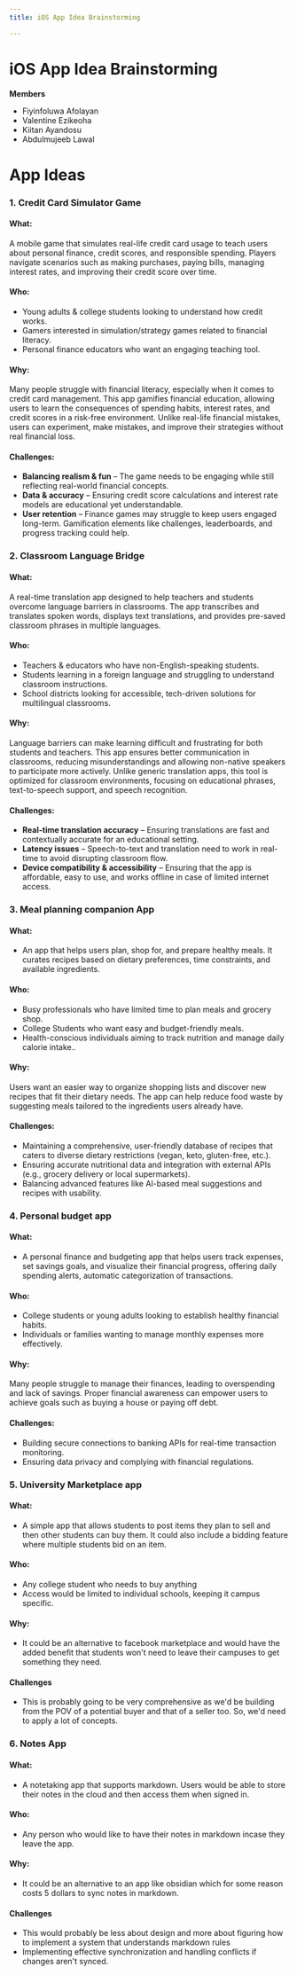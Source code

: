 ```yaml
---
title: iOS App Idea Brainstorming

---
```


# iOS App Idea Brainstorming 
**Members**
- Fiyinfoluwa Afolayan
- Valentine Ezikeoha
- Kiitan Ayandosu
- Abdulmujeeb Lawal




# App Ideas

### 1. Credit Card Simulator Game
#### What:
A mobile game that simulates real-life credit card usage to teach users about personal finance, credit scores, and responsible spending. Players navigate scenarios such as making purchases, paying bills, managing interest rates, and improving their credit score over time.

#### Who:
- Young adults & college students looking to understand how credit works.  
- Gamers interested in simulation/strategy games related to financial literacy.  
- Personal finance educators who want an engaging teaching tool.  

#### Why:
Many people struggle with financial literacy, especially when it comes to credit card management. This app gamifies financial education, allowing users to learn the consequences of spending habits, interest rates, and credit scores in a risk-free environment. Unlike real-life financial mistakes, users can experiment, make mistakes, and improve their strategies without real financial loss.

#### Challenges:
- **Balancing realism & fun** – The game needs to be engaging while still reflecting real-world financial concepts.  
- **Data & accuracy** – Ensuring credit score calculations and interest rate models are educational yet understandable.  
- **User retention** – Finance games may struggle to keep users engaged long-term. Gamification elements like challenges, leaderboards, and progress tracking could help.


### 2. Classroom Language Bridge
#### What:
A real-time translation app designed to help teachers and students overcome language barriers in classrooms. The app transcribes and translates spoken words, displays text translations, and provides pre-saved classroom phrases in multiple languages.

#### Who:
- Teachers & educators who have non-English-speaking students.  
- Students learning in a foreign language and struggling to understand classroom instructions.  
- School districts looking for accessible, tech-driven solutions for multilingual classrooms.  

#### Why:
Language barriers can make learning difficult and frustrating for both students and teachers. This app ensures better communication in classrooms, reducing misunderstandings and allowing non-native speakers to participate more actively. Unlike generic translation apps, this tool is optimized for classroom environments, focusing on educational phrases, text-to-speech support, and speech recognition.

#### Challenges:
- **Real-time translation accuracy** – Ensuring translations are fast and contextually accurate for an educational setting.  
- **Latency issues** – Speech-to-text and translation need to work in real-time to avoid disrupting classroom flow.  
- **Device compatibility & accessibility** – Ensuring that the app is affordable, easy to use, and works offline in case of limited internet access.  




### 3. Meal planning companion App
#### What:
- An app that helps users plan, shop for, and prepare healthy meals. It curates recipes based on dietary preferences, time constraints, and available ingredients.

#### Who:
- Busy professionals who have limited time to plan meals and grocery shop.  
- College Students who want easy and budget-friendly meals.  
- Health-conscious individuals aiming to track nutrition and manage daily calorie intake..  

#### Why:
Users want an easier way to organize shopping lists and discover new recipes that fit their dietary needs. The app can help reduce food waste by suggesting meals tailored to the ingredients users already have.

#### Challenges:
- Maintaining a comprehensive, user-friendly database of recipes that caters to diverse dietary restrictions (vegan, keto, gluten-free, etc.).  
- Ensuring accurate nutritional data and integration with external APIs (e.g., grocery delivery or local supermarkets).  
- Balancing advanced features like AI-based meal suggestions and recipes with usability.


### 4. Personal budget app
#### What:
- A personal finance and budgeting app that helps users track expenses, set savings goals, and visualize their financial progress, offering daily spending alerts, automatic categorization of transactions.

#### Who:
- College students or young adults looking to establish healthy financial habits.  
- Individuals or families wanting to manage monthly expenses more effectively.  

#### Why:
Many people struggle to manage their finances, leading to overspending and lack of savings. Proper financial awareness can empower users to achieve goals such as buying a house or paying off debt.

#### Challenges:
- Building secure connections to banking APIs for real-time transaction monitoring.  
- Ensuring data privacy and complying with financial regulations.  




### 5. University Marketplace app
#### What:
- A simple app that allows students to post items they plan to sell and then other students can buy them. It could also include a bidding feature where multiple students bid on an item.

#### Who:
- Any college student who needs to buy anything
- Access would be limited to individual schools, keeping it campus specific.

#### Why: 
- It could be an alternative to facebook marketplace and would have the added benefit that students won't need to leave their campuses to get something they need.

#### Challenges
- This is probably going to be very comprehensive as we'd be building from the POV of a potential buyer and that of a seller too. So, we'd need to apply a lot of concepts.


### 6. Notes App
#### What:
- A notetaking app that supports markdown. Users would be able to store their notes in the cloud and then access them when signed in.

#### Who:
- Any person who would like to have their notes in markdown incase they leave the app.

#### Why: 
- It could be an alternative to an app like obsidian which for some reason costs 5 dollars to sync notes in markdown.

#### Challenges
- This would probably be less about design and more about figuring how to implement a system that understands markdown rules
- Implementing effective synchronization and handling conflicts if changes aren't synced. 